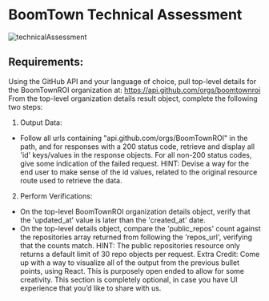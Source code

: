 # BoomTown Technical Assessment

![technicalAssessment](https://user-images.githubusercontent.com/77934658/154186239-03d6de2d-70e8-4657-99ec-1c28d3b40b62.gif)

## Requirements:
Using the GitHub API and your language of choice, pull top-level details for the BoomTownROI organization at:
https://api.github.com/orgs/boomtownroi
From the top-level organization details result object, complete the following two steps:
1. Output Data:

- Follow all urls containing &quot;api.github.com/orgs/BoomTownROI&quot; in the path, and for responses
with a 200 status code, retrieve and display all &#39;id&#39; keys/values in the response objects. For all
non-200 status codes, give some indication of the failed request. HINT: Devise a way for the end
user to make sense of the id values, related to the original resource route used to retrieve the data.

2. Perform Verifications:
- On the top-level BoomTownROI organization details object, verify that the &#39;updated_at&#39; value
is later than the &#39;created_at&#39; date.
- On the top-level details object, compare the &#39;public_repos&#39; count against the repositories array
returned from following the &#39;repos_url&#39;, verifying that the counts match. HINT: The public
repositories resource only returns a default limit of 30 repo objects per request.
Extra Credit: Come up with a way to visualize all of the output from the previous bullet points,
using React. This is purposely open ended to allow for some creativity. This section is
completely optional, in case you have UI experience that you’d like to share with us.
